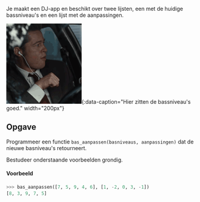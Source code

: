 Je maakt een DJ-app en beschikt over twee lijsten, een met de huidige bassniveau's en een lijst met de aanpassingen.

![Hier zitten de bassniveau's goed.](media/bas.gif "Hier zitten de bassniveau's goed."){:data-caption="Hier zitten de bassniveau's goed." width="200px"}

## Opgave

Programmeer een functie `bas_aanpassen(basniveaus, aanpassingen)` dat de nieuwe basniveau's retourneert.

Bestudeer onderstaande voorbeelden grondig.

#### Voorbeeld

```python
>>> bas_aanpassen([7, 5, 9, 4, 6], [1, -2, 0, 3, -1])
[8, 3, 9, 7, 5]
```
